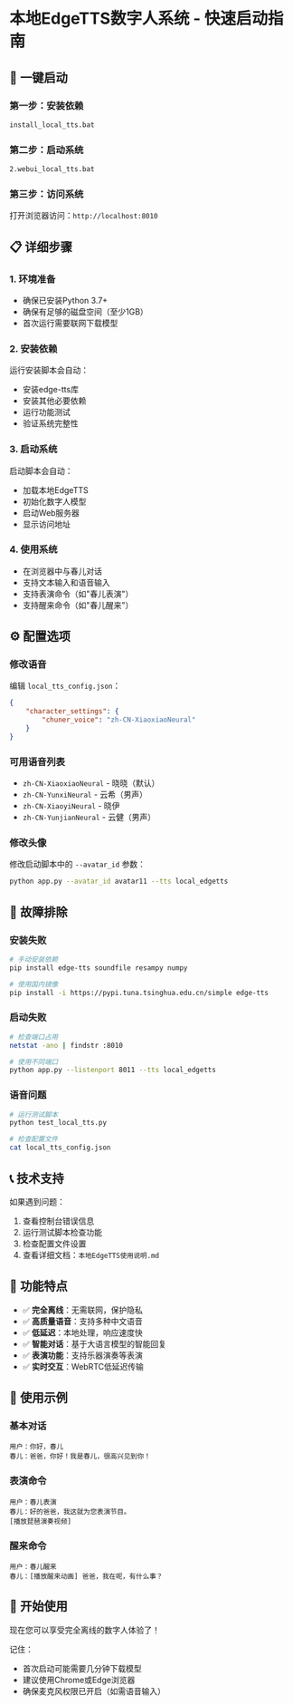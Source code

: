 # 本地EdgeTTS数字人系统 - 快速启动指南

## 🚀 一键启动

### 第一步：安装依赖
```bash
install_local_tts.bat
```

### 第二步：启动系统
```bash
2.webui_local_tts.bat
```

### 第三步：访问系统
打开浏览器访问：`http://localhost:8010`

## 📋 详细步骤

### 1. 环境准备
- 确保已安装Python 3.7+
- 确保有足够的磁盘空间（至少1GB）
- 首次运行需要联网下载模型

### 2. 安装依赖
运行安装脚本会自动：
- 安装edge-tts库
- 安装其他必要依赖
- 运行功能测试
- 验证系统完整性

### 3. 启动系统
启动脚本会自动：
- 加载本地EdgeTTS
- 初始化数字人模型
- 启动Web服务器
- 显示访问地址

### 4. 使用系统
- 在浏览器中与春儿对话
- 支持文本输入和语音输入
- 支持表演命令（如"春儿表演"）
- 支持醒来命令（如"春儿醒来"）

## ⚙️ 配置选项

### 修改语音
编辑 `local_tts_config.json`：
```json
{
    "character_settings": {
        "chuner_voice": "zh-CN-XiaoxiaoNeural"
    }
}
```

### 可用语音列表
- `zh-CN-XiaoxiaoNeural` - 晓晓（默认）
- `zh-CN-YunxiNeural` - 云希（男声）
- `zh-CN-XiaoyiNeural` - 晓伊
- `zh-CN-YunjianNeural` - 云健（男声）

### 修改头像
修改启动脚本中的 `--avatar_id` 参数：
```bash
python app.py --avatar_id avatar11 --tts local_edgetts
```

## 🔧 故障排除

### 安装失败
```bash
# 手动安装依赖
pip install edge-tts soundfile resampy numpy

# 使用国内镜像
pip install -i https://pypi.tuna.tsinghua.edu.cn/simple edge-tts
```

### 启动失败
```bash
# 检查端口占用
netstat -ano | findstr :8010

# 使用不同端口
python app.py --listenport 8011 --tts local_edgetts
```

### 语音问题
```bash
# 运行测试脚本
python test_local_tts.py

# 检查配置文件
cat local_tts_config.json
```

## 📞 技术支持

如果遇到问题：
1. 查看控制台错误信息
2. 运行测试脚本检查功能
3. 检查配置文件设置
4. 查看详细文档：`本地EdgeTTS使用说明.md`

## 🎯 功能特点

- ✅ **完全离线**：无需联网，保护隐私
- ✅ **高质量语音**：支持多种中文语音
- ✅ **低延迟**：本地处理，响应速度快
- ✅ **智能对话**：基于大语言模型的智能回复
- ✅ **表演功能**：支持乐器演奏等表演
- ✅ **实时交互**：WebRTC低延迟传输

## 📝 使用示例

### 基本对话
```
用户：你好，春儿
春儿：爸爸，你好！我是春儿，很高兴见到你！
```

### 表演命令
```
用户：春儿表演
春儿：好的爸爸，我这就为您表演节目。
[播放琵琶演奏视频]
```

### 醒来命令
```
用户：春儿醒来
春儿：[播放醒来动画] 爸爸，我在呢，有什么事？
```

## 🎉 开始使用

现在您可以享受完全离线的数字人体验了！

记住：
- 首次启动可能需要几分钟下载模型
- 建议使用Chrome或Edge浏览器
- 确保麦克风权限已开启（如需语音输入）

